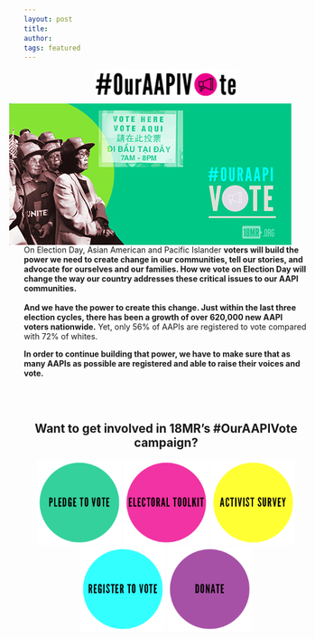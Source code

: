 ```yaml
---
layout: post
title: 
author: 
tags: featured
---
```



<center><img src="/static/images/featured/Logo_Final.png" width="50%" height="50%"></center>

<img style="float: right;" hspace="30" src="/static/images/featured/Our-AAPI-Vote-Pledge_Small.jpg">

<p> On Election Day, Asian American and Pacific Islander <b>voters will build the power we need to create change in our communities, tell our stories, and advocate for ourselves and our families. How we vote on Election Day will change the way our country addresses these critical issues to our AAPI communities.</b>
<br>
<Br>
<b>And we have the power to create this change. Just within the last three election cycles, there has been a growth of over 620,000 new AAPI voters nationwide.</b> Yet, only 56% of AAPIs are registered to vote compared with 72% of whites. 

<b>In order to continue building that power, we have to make sure that as many AAPIs as possible are registered and able to raise their voices and vote.</b>

<br>
<br>

<center>
<h2>Want to get involved in 18MR’s #OurAAPIVote campaign?</h2>

<a href="http://vote.18mr.org/pledge/" target="_blank"><img src="/static/images/featured/PLEDGE-ICON.png" width="150" height="150" /></a>
<a href="http://vote.18mr.org/learn/" target="_blank"><img src="/static/images/featured/TOOLKIT-ICON.png" width="150" height="150" /></a>
<a href="http://www.bit.ly/18activism" target="_blank"><img src="/static/images/featured/SURVEY-ICON.png" width="150" height="150" /></a>
<a href="http://bit.ly/18MR_register" target="_blank"><img src="/static/images/featured/REGISTER-ICON.png" width="150" height="150" /></a>
<a href="https://action.18mr.org/donate/" target="_blank"><img src="/static/images/featured/donate.png" width="150" height="150" /></a>
</center>



